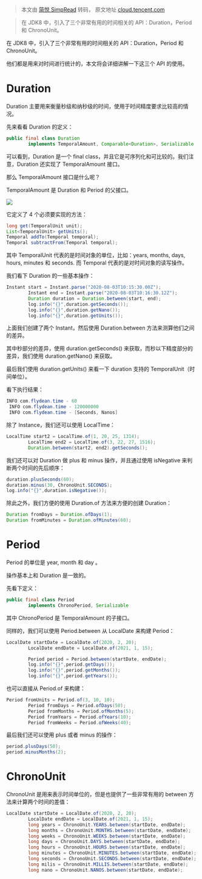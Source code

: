 > 本文由 [简悦 SimpRead](http://ksria.com/simpread/) 转码， 原文地址 [cloud.tencent.com](https://cloud.tencent.com/developer/article/1746121)

> 在 JDK8 中，引入了三个非常有用的时间相关的 API：Duration，Period 和 ChronoUnit。

在 JDK8 中，引入了三个非常有用的时间相关的 API：Duration，Period 和 ChronoUnit。

他们都是用来对时间进行统计的，本文将会详细讲解一下这三个 API 的使用。

# Duration

Duration 主要用来衡量秒级和纳秒级的时间，使用于时间精度要求比较高的情况。

先来看看 Duration 的定义：

```java
public final class Duration
        implements TemporalAmount, Comparable<Duration>, Serializable
```

可以看到，Duration 是一个 final class，并且它是可序列化和可比较的。我们注意，Duration 还实现了 TemporalAmount 接口。

那么 TemporalAmount 接口是什么呢？

TemporalAmount 是 Duration 和 Period 的父接口。

![](https://ask.qcloudimg.com/http-save/7774611/2m5nrwh09m.png)

它定义了 4 个必须要实现的方法：

```java
long get(TemporalUnit unit);
List<TemporalUnit> getUnits();
Temporal addTo(Temporal temporal);
Temporal subtractFrom(Temporal temporal);
```

其中 TemporalUnit 代表的是时间对象的单位，比如：years, months, days, hours, minutes 和 seconds. 而 Temporal 代表的是对时间对象的读写操作。

我们看下 Duration 的一些基本操作：

```java
Instant start = Instant.parse("2020-08-03T10:15:30.00Z");
        Instant end = Instant.parse("2020-08-03T10:16:30.12Z");
        Duration duration = Duration.between(start, end);
        log.info("{}",duration.getSeconds());
        log.info("{}",duration.getNano());
        log.info("{}",duration.getUnits());
```

上面我们创建了两个 Instant，然后使用 Duration.between 方法来测算他们之间的差异。

其中秒部分的差异，使用 duration.getSeconds() 来获取，而秒以下精度部分的差异，我们使用 duration.getNano() 来获取。

最后我们使用 duration.getUnits() 来看一下 duration 支持的 TemporalUnit（时间单位）。

看下执行结果：

```java
INFO com.flydean.time - 60
 INFO com.flydean.time - 120000000
 INFO com.flydean.time - [Seconds, Nanos]
```

除了 Instance，我们还可以使用 LocalTime：

```java
LocalTime start2 = LocalTime.of(1, 20, 25, 1314);
        LocalTime end2 = LocalTime.of(3, 22, 27, 1516);
        Duration.between(start2, end2).getSeconds();
```

我们还可以对 Duration 做 plus 和 minus 操作，并且通过使用 isNegative 来判断两个时间的先后顺序：

```java
duration.plusSeconds(60);
duration.minus(30, ChronoUnit.SECONDS);
log.info("{}",duration.isNegative());
```

除此之外，我们方便的使用 Duration.of 方法来方便的创建 Duration：

```java
Duration fromDays = Duration.ofDays(1);
Duration fromMinutes = Duration.ofMinutes(60);
```

# Period 

Period 的单位是 year, month 和 day 。

操作基本上和 Duration 是一致的。

先看下定义：

```java
public final class Period
        implements ChronoPeriod, Serializable
```

其中 ChronoPeriod 是 TemporalAmount 的子接口。

同样的，我们可以使用 Period.between 从 LocalDate 来构建 Period：

```java
LocalDate startDate = LocalDate.of(2020, 2, 20);
        LocalDate endDate = LocalDate.of(2021, 1, 15);

        Period period = Period.between(startDate, endDate);
        log.info("{}",period.getDays());
        log.info("{}",period.getMonths());
        log.info("{}",period.getYears());
```

也可以直接从 Period.of 来构建：

```java
Period fromUnits = Period.of(3, 10, 10);
        Period fromDays = Period.ofDays(50);
        Period fromMonths = Period.ofMonths(5);
        Period fromYears = Period.ofYears(10);
        Period fromWeeks = Period.ofWeeks(40);
```

最后我们还可以使用 plus 或者 minus 的操作：

```java
period.plusDays(50);
period.minusMonths(2);
```

# ChronoUnit 

ChronoUnit 是用来表示时间单位的，但是也提供了一些非常有用的 between 方法来计算两个时间的差值：

```java
LocalDate startDate = LocalDate.of(2020, 2, 20);
        LocalDate endDate = LocalDate.of(2021, 1, 15);
        long years = ChronoUnit.YEARS.between(startDate, endDate);
        long months = ChronoUnit.MONTHS.between(startDate, endDate);
        long weeks = ChronoUnit.WEEKS.between(startDate, endDate);
        long days = ChronoUnit.DAYS.between(startDate, endDate);
        long hours = ChronoUnit.HOURS.between(startDate, endDate);
        long minutes = ChronoUnit.MINUTES.between(startDate, endDate);
        long seconds = ChronoUnit.SECONDS.between(startDate, endDate);
        long milis = ChronoUnit.MILLIS.between(startDate, endDate);
        long nano = ChronoUnit.NANOS.between(startDate, endDate);
```